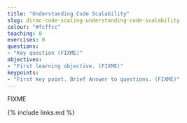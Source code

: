```yaml
---
title: "Understanding Code Scalability"
slug: dirac-code-scaling-understanding-code-scalability
colour: "#fcffcc"
teaching: 0
exercises: 0
questions:
- "Key question (FIXME)"
objectives:
- "First learning objective. (FIXME)"
keypoints:
- "First key point. Brief Answer to questions. (FIXME)"
---
```

FIXME

{% include links.md %}
